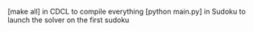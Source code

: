 
[make all] in CDCL to compile everything
[python main.py] in Sudoku to launch the solver on the first sudoku
